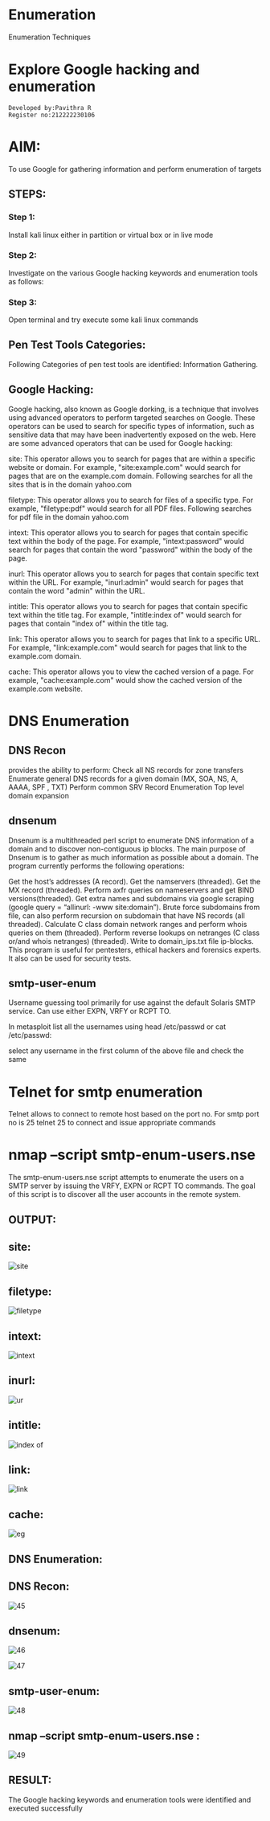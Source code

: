 # Enumeration
Enumeration Techniques

# Explore Google hacking and enumeration 
```
Developed by:Pavithra R
Register no:212222230106
```
# AIM:

To use Google for gathering information and perform enumeration of targets

## STEPS:

### Step 1:

Install kali linux either in partition or virtual box or in live mode

### Step 2:

Investigate on the various Google hacking keywords and enumeration tools as follows:


### Step 3:
Open terminal and try execute some kali linux commands

## Pen Test Tools Categories:  

Following Categories of pen test tools are identified:
Information Gathering.

## Google Hacking:

Google hacking, also known as Google dorking, is a technique that involves using advanced operators to perform targeted searches on Google. These operators can be used to search for specific types of information, such as sensitive data that may have been inadvertently exposed on the web. Here are some advanced operators that can be used for Google hacking:

site: This operator allows you to search for pages that are within a specific website or domain. For example, "site:example.com" would search for pages that are on the example.com domain.
Following searches for all the sites that is in the domain yahoo.com

filetype: This operator allows you to search for files of a specific type. For example, "filetype:pdf" would search for all PDF files.
Following searches for pdf file in the domain yahoo.com



intext: This operator allows you to search for pages that contain specific text within the body of the page. For example, "intext:password" would search for pages that contain the word "password" within the body of the page.


inurl: This operator allows you to search for pages that contain specific text within the URL. For example, "inurl:admin" would search for pages that contain the word "admin" within the URL.

intitle: This operator allows you to search for pages that contain specific text within the title tag. For example, "intitle:index of" would search for pages that contain "index of" within the title tag.

link: This operator allows you to search for pages that link to a specific URL. For example, "link:example.com" would search for pages that link to the example.com domain.

cache: This operator allows you to view the cached version of a page. For example, "cache:example.com" would show the cached version of the example.com website.

 
# DNS Enumeration


## DNS Recon
provides the ability to perform:
Check all NS records for zone transfers
Enumerate general DNS records for a given domain (MX, SOA, NS, A, AAAA, SPF , TXT)
Perform common SRV Record Enumeration
Top level domain expansion








## dnsenum
Dnsenum is a multithreaded perl script to enumerate DNS information of a domain and to discover non-contiguous ip blocks. The main purpose of Dnsenum is to gather as much information as possible about a domain. The program currently performs the following operations:

Get the host’s addresses (A record).
Get the namservers (threaded).
Get the MX record (threaded).
Perform axfr queries on nameservers and get BIND versions(threaded).
Get extra names and subdomains via google scraping (google query = “allinurl: -www site:domain”).
Brute force subdomains from file, can also perform recursion on subdomain that have NS records (all threaded).
Calculate C class domain network ranges and perform whois queries on them (threaded).
Perform reverse lookups on netranges (C class or/and whois netranges) (threaded).
Write to domain_ips.txt file ip-blocks.
This program is useful for pentesters, ethical hackers and forensics experts. It also can be used for security tests.


## smtp-user-enum
Username guessing tool primarily for use against the default Solaris SMTP service. Can use either EXPN, VRFY or RCPT TO.


In metasploit list all the usernames using head /etc/passwd or cat /etc/passwd:

select any username in the first column of the above file and check the same


# Telnet for smtp enumeration
Telnet allows to connect to remote host based on the port no. For smtp port no is 25
telnet <host address> 25 to connect
and issue appropriate commands
  
 
  
  

# nmap –script smtp-enum-users.nse <hostname>

The smtp-enum-users.nse script attempts to enumerate the users on a SMTP server by issuing the VRFY, EXPN or RCPT TO commands. The goal of this script is to discover all the user accounts in the remote system.


## OUTPUT:
## site:

![site](https://github.com/user-attachments/assets/c905ffd3-ad32-468e-9fc2-df1bb07c5335)

## filetype:

![filetype](https://github.com/user-attachments/assets/97a9937a-68eb-49d0-8a08-a3615d1a52fc)



## intext:

![intext](https://github.com/user-attachments/assets/d6d27de4-d54b-4afb-9f3a-09424e1425bf)



## inurl:

![ur](https://github.com/user-attachments/assets/c333aefb-706a-4065-8f4f-4d9f5ec12816)

## intitle:

![index of](https://github.com/user-attachments/assets/efeb7d6e-132f-46c4-9303-a17fd3612cef)



## link:

![link](https://github.com/user-attachments/assets/1884cf4a-b654-4a29-8b8b-0e9c5daf1eb7)



## cache:

![eg](https://github.com/user-attachments/assets/67623ff4-2356-49a8-833b-692332ccdfbb)

## DNS Enumeration:
## DNS Recon:

![45](https://github.com/user-attachments/assets/67bab4ea-279d-419d-81de-9ce312054b4a)

## dnsenum:

![46](https://github.com/user-attachments/assets/df8eae66-b930-4b1f-83b8-10aace3ddf8c)

![47](https://github.com/user-attachments/assets/b43a4b26-86cc-460a-ab7d-141c2ac4f489)



## smtp-user-enum:

![48](https://github.com/user-attachments/assets/a9cded1d-537d-4c89-8fda-bdcdecbf13fb)


## nmap –script smtp-enum-users.nse :

![49](https://github.com/user-attachments/assets/f9fec8e6-edec-481c-809b-7fc017daab40)


## RESULT:
The Google hacking keywords and enumeration tools were identified and executed successfully

